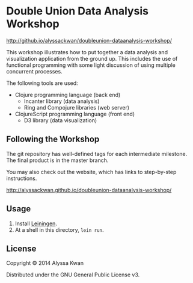 # Double Union Data Analysis Workshop

http://github.io/alyssackwan/doubleunion-dataanalysis-workshop/

This workshop illustrates how to put together a data analysis and
visualization application from the ground up.  This includes the
use of functional programming with some light discussion of using
multiple concurrent processes.

The following tools are used:

* Clojure programming language (back end)
    * Incanter library (data analysis)
    * Ring and Compojure libraries (web server)
* ClojureScript programming language (front end)
    * D3 library (data visualization)

## Following the Workshop

The git repository has well-defined tags for each intermediate
milestone.  The final product is in the master branch.

You may also check out the website, which has links to step-by-step
instructions.

http://alyssackwan.github.io/doubleunion-dataanalysis-workshop/

## Usage

1. Install [Leiningen](http://alyssackwan.name/guides/clojure.html/).
2. At a shell in this directory, ````lein run````.

## License

Copyright © 2014 Alyssa Kwan

Distributed under the GNU General Public License v3.
